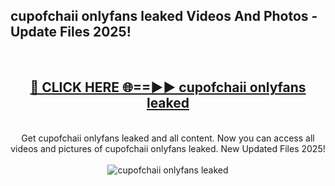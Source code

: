 <h2>cupofchaii onlyfans leaked Videos And Photos - Update Files 2025!</h2>
<br>
<div align="center">
<h2><a href="https://linkcuts.com/hfmhzwbr" rel="nofollow">🔴 CLICK HERE 🌐==►► cupofchaii onlyfans leaked</a></h2>
<br>
Get cupofchaii onlyfans leaked and all content. Now you can access all videos and pictures of cupofchaii onlyfans leaked. New Updated Files 2025!
<br>
<br>
<a href="https://linkcuts.com/hfmhzwbr" rel="nofollow" data-target="animated-image.originalLink"><img src="https://i.ibb.co.com/WyWwxjT/player-gif2.gif" alt="cupofchaii onlyfans leaked" style="max-width: 100%; display: inline-block;" data-target="animated-image.originalImage"></a>
</div>
<br>